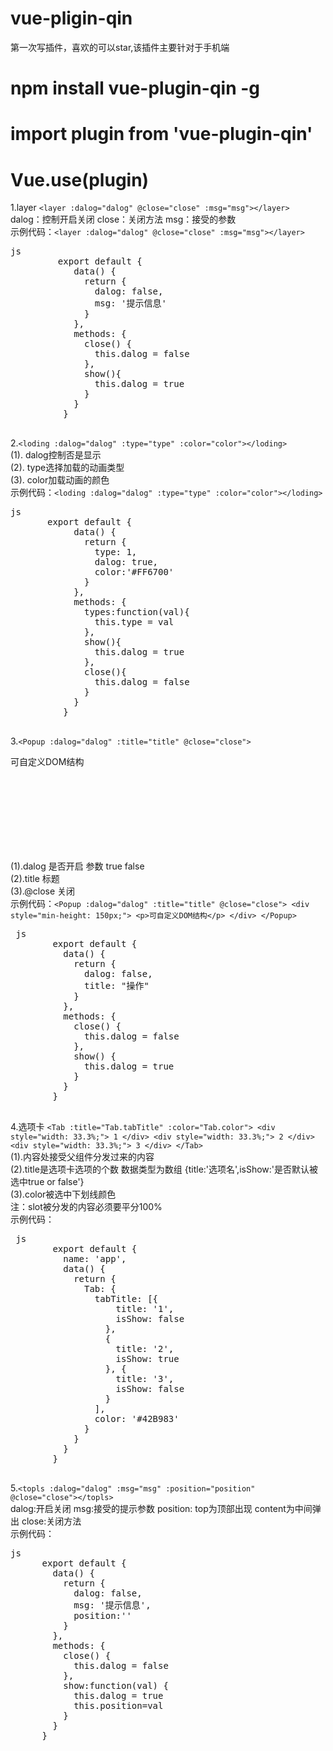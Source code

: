 # vue-pligin-qin

第一次写插件，喜欢的可以star,该插件主要针对于手机端

# npm install vue-plugin-qin -g
# import plugin from 'vue-plugin-qin'
# Vue.use(plugin)

1.layer
  ```<layer :dalog="dalog" @close="close" :msg="msg"></layer>```
  </br>dalog：控制开启关闭   close：关闭方法  msg：接受的参数
  </br>示例代码：```<layer :dalog="dalog" @close="close" :msg="msg"></layer>```
  <pre>js
         export default {
            data() {
              return {
                dalog: false,
                msg: '提示信息'
              }
            },
            methods: {
              close() {
                this.dalog = false
              },
              show(){
                this.dalog = true
              }
            }
          }
    </pre> 
2.```<loding :dalog="dalog" :type="type" :color="color"></loding>```
    </br>(1). dalog控制否是显示
    </br>(2). type选择加载的动画类型
    </br>(3). color加载动画的颜色
  </br>示例代码：```<loding :dalog="dalog" :type="type" :color="color"></loding>```
 <pre>js
       export default {
            data() {
              return {
                type: 1,
                dalog: true,
                color:'#FF6700'
              }
            },
            methods: {
              types:function(val){
                this.type = val
              },
              show(){
                this.dalog = true
              },
              close(){
                this.dalog = false
              }
            }
          }
   </pre>       
 3.```<Popup :dalog="dalog" :title="title" @close="close">```
			<div style="min-height: 150px;">
				<p>可自定义DOM结构</p>
	    </div>
	</Popup>
    </br>(1).dalog 是否开启  参数 true false
    </br>(2).title 标题
    </br>(3).@close 关闭
   </br> 示例代码：```<Popup :dalog="dalog" :title="title" @close="close">
                <div style="min-height: 150px;">
                  <p>可自定义DOM结构</p>
                </div>
            </Popup>```
<pre> js
        export default {
          data() {
            return {
              dalog: false,
              title: "操作"
            }
          },
          methods: {
            close() {
              this.dalog = false
            },
            show() {
              this.dalog = true
            }
          }
        }
    </pre>
4.选项卡
    		```<Tab :title="Tab.tabTitle" :color="Tab.color">
          <div style="width: 33.3%;">
            1
          </div>
          <div style="width: 33.3%;">
            2
          </div>
          <div style="width: 33.3%;">
            3
          </div>
        </Tab>```
		</br>(1).内容处接受父组件分发过来的内容
		</br>(2).title是选项卡选项的个数 数据类型为数组 {title:'选项名',isShow:'是否默认被选中true or false'} 
		</br>(3).color被选中下划线颜色
		</br>注：slot被分发的内容必须要平分100%
    </br>示例代码：
<pre> js
        export default {
          name: 'app',
          data() {
            return {
              Tab: {
                tabTitle: [{
                    title: '1',
                    isShow: false
                  },
                  {
                    title: '2',
                    isShow: true
                  }, {
                    title: '3',
                    isShow: false
                  }
                ],
                color: '#42B983'
              }
            }
          }
        }
  </pre>      
5.```<topls :dalog="dalog" :msg="msg" :position="position" @close="close"></topls>```
  </br>dalog:开启关闭  msg:接受的提示参数   position: top为顶部出现  content为中间弹出  close:关闭方法
  </br>示例代码：
<pre>js
      export default {
        data() {
          return {
            dalog: false,
            msg: '提示信息',
            position:''
          }
        },
        methods: {
          close() {
            this.dalog = false
          },
          show:function(val) {
            this.dalog = true
            this.position=val
          }
        }
      }
</pre>

